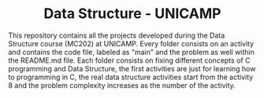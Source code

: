 <h1 align="center">Data Structure - UNICAMP</h1>
This repository contains all the projects developed during the Data Structure course (MC202) at UNICAMP. Every folder consists on an activity and contains the code file, labeled as "main" and the problem as well within the README.md file.
Each folder consists on fixing different concepts of C programming and Data Structure, the first activities are just for learning how to programming in C, the real data structure activities start from the activity 8 and the problem complexity increases as the number of the activity.
